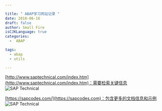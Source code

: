 ```yaml
---

title: " ABAP学习网站记录 "
date: 2018-06-16
draft: false
author: Small Fire
isCJKLanguage: true
categories: 
  -  ABAP

tags: 
  - abap
  - utils

---
```


[http://www.saptechnical.com/index.htm](http://www.saptechnical.com/index.htm)：需要检索关键信息
![SAP Technical](/images/ABAP/WebSite.png)

[https://sapcodes.com/](https://sapcodes.com)：包含更多的文档信息和示例
![SAP Technical](/images/ABAP/WebSite2.png)